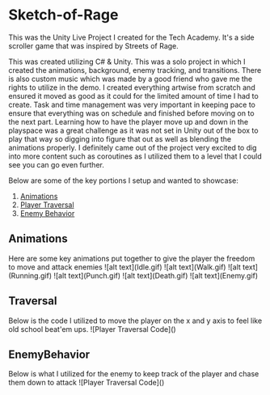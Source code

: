 # Sketch-of-Rage
This was the Unity Live Project I created for the Tech Academy. It's a side scroller game that was inspired by Streets of Rage. 

This was created utilizing C# & Unity. This was a solo project in which I created the animations, background, enemy tracking, and transitions. There is also custom music which was made by a good friend who gave me the rights to utilize in the demo. I created everything artwise from scratch and ensured it moved as good as it could for the limited amount of time I had to create. Task and time management was very important in keeping pace to ensure that everything was on schedule and finished before moving on to the next part. Learning how to have the player move up and down in the playspace was a great challenge as it was not set in Unity out of the box to play that way so digging into figure that out as well as blending the animations properly. I definitely came out of the project very excited to dig into more content such as coroutines as I utilized them to a level that I could see you can go even further. 

Below are some of the key portions I setup and wanted to showcase:

1. [Animations](#Animations)
2. [Player Traversal](#Traversal)
3. [Enemy Behavior](#EnemyBehavior)

## Animations <a name="Animations">
<body>Here are some key animations put together to give the player the freedom to move and attack enemies
![alt text](Idle.gif)
![alt text](Walk.gif)
![alt text](Running.gif)
![alt text](Punch.gif)
![alt text](Death.gif)
![alt text](Enemy.gif)
</body>

## Traversal 
<body> 
Below is the code I utilized to move the player on the x and y axis to feel like old school beat'em ups.
![Player Traversal Code](<img/Player_Movement.png>)
</body>


## EnemyBehavior 
<body>
Below is what I utilized for the enemy to keep track of the player and chase them down to attack
![Player Traversal Code](<img/Player_Movement.png>)
</body>